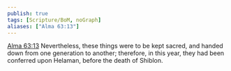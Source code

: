 ```yaml
---
publish: true
tags: [Scripture/BoM, noGraph]
aliases: ["Alma 63:13"]
---
```

[Alma 63:13](https://churchofjesuschrist.org/study/scriptures/bofm/alma/63?lang=eng&id=p13#p13) Nevertheless, these things were to be kept sacred, and handed down from one generation to another; therefore, in this year, they had been conferred upon Helaman, before the death of Shiblon.
